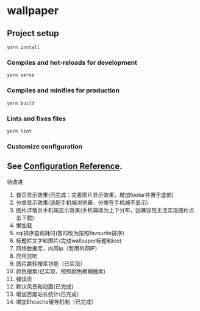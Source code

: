 # wallpaper

## Project setup
```
yarn install
```

### Compiles and hot-reloads for development
```
yarn serve
```

### Compiles and minifies for production
```
yarn build
```

### Lints and fixes files
```
yarn lint
```

### Customize configuration
See [Configuration Reference](https://cli.vuejs.org/config/).
---
待改进 
1. 首页显示效果(已完成：完善图片显示效果，增加footer并置于底部)
2. 分类显示效果(适配手机端浏览器，分类在手机端不显示)
3. 图片详情页手机端显示效果(手机端改为上下分布，因兼容性无法实现图片点击下载)
4. 懒加载
5. sql排序查询耗时(暂时改为按照favourite排序)
6. 标题栏文字和图片(完成wallpaper标题和ico)
7. 网络数据库，内网ip（暂用外网IP）
8. 应用监听
9. 图片跳转搜索功能（已实现）
10. 颜色搜索(已实现，按照颜色模糊搜索)
11. 错误页
12. 默认风景和动画(已完成)
13. 增加百度站长统计(已完成)
14. 增加Ehcache缓存机制（已完成）
